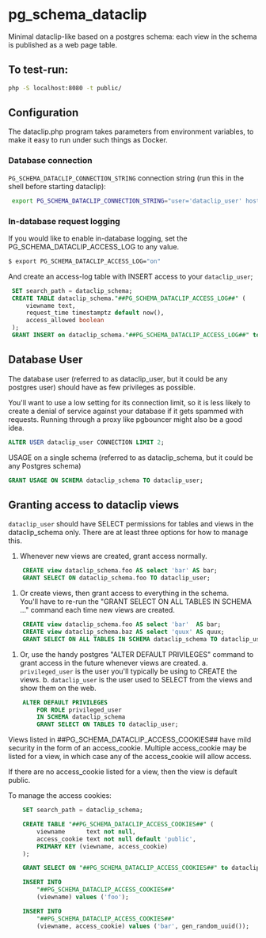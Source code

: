 # pg_schema_dataclip
Minimal dataclip-like based on a postgres schema: each view in the schema is published as a web page table.

## To test-run:

```bash
php -S localhost:8080 -t public/
```

## Configuration

The dataclip.php program takes parameters from environment variables, to 
make it easy to run under such things as Docker. 


### Database connection

`PG_SCHEMA_DATACLIP_CONNECTION_STRING` connection string (run this in 
the shell before starting dataclip):


```bash
 export PG_SCHEMA_DATACLIP_CONNECTION_STRING="user='dataclip_user' host='pghost' dbname='pgdatabase' password='pgpassword' sslmode='require'
```

### In-database request logging

If you would like to enable in-database logging, set the PG_SCHEMA_DATACLIP_ACCESS_LOG to any value.
 
```bash
$ export PG_SCHEMA_DATACLIP_ACCESS_LOG="on"
```

And create an access-log table with INSERT access to your `dataclip_user`; 


```sql
 SET search_path = dataclip_schema;
 CREATE TABLE dataclip_schema."##PG_SCHEMA_DATACLIP_ACCESS_LOG##" (
     viewname text,
     request_time timestamptz default now(),
     access_allowed boolean
 );
 GRANT INSERT on dataclip_schema."##PG_SCHEMA_DATACLIP_ACCESS_LOG##" to dataclip_user;
```

## Database User 

The database user (referred to as dataclip_user, but it could be any 
postgres user) should have as few privileges as possible.

You'll want to use a low setting for its connection limit, so it is less 
likely to create a denial of service against your database if it gets 
spammed with requests. Running through a proxy like pgbouncer might also be 
a good idea.

 
```sql
ALTER USER dataclip_user CONNECTION LIMIT 2;
```

USAGE on a single schema (referred to as dataclip_schema, but it could be 
any Postgres schema)
 
```sql
GRANT USAGE ON SCHEMA dataclip_schema TO dataclip_user;
```

## Granting access to dataclip views

`dataclip_user` should have SELECT permissions for tables and views in the
dataclip_schema only.  There are at least three options for how to manage this.

1. Whenever new views are created, grant access normally.

```sql
    CREATE view dataclip_schema.foo AS select 'bar' AS bar;
    GRANT SELECT ON dataclip_schema.foo TO dataclip_user;
```

1. Or create views, then grant access to everything in the schema.  
You'll have to re-run the "GRANT SELECT ON ALL TABLES IN SCHEMA ..." command 
each time new views are created.

```sql
    CREATE view dataclip_schema.foo AS select 'bar'  AS bar;
    CREATE view dataclip_schema.baz AS select 'quux' AS quux;
    GRANT SELECT ON ALL TABLES IN SCHEMA dataclip_schema TO dataclip_user;
```

1. Or, use the handy postgres "ALTER DEFAULT PRIVILEGES" command to 
grant access in the future whenever views are created.
  a. `privileged_user` is the user you'll typically be using to CREATE the 
views.
  b. `dataclip_user` is the user used to SELECT from the views and show them on the web.


```sql
    ALTER DEFAULT PRIVILEGES 
        FOR ROLE privileged_user
        IN SCHEMA dataclip_schema 
        GRANT SELECT ON TABLES TO dataclip_user;
```


Views listed in ##PG_SCHEMA_DATACLIP_ACCESS_COOKIES## have mild security in 
the form of an access_cookie.  Multiple access_cookie may be listed for a view, in 
which case any of the access_cookie will allow access.

If there are no access_cookie listed for a view, then the view is default public.

To manage the access cookies:

```sql
    SET search_path = dataclip_schema;

    CREATE TABLE "##PG_SCHEMA_DATACLIP_ACCESS_COOKIES##" (
        viewname      text not null, 
        access_cookie text not null default 'public',
        PRIMARY KEY (viewname, access_cookie)
    );

    GRANT SELECT ON "##PG_SCHEMA_DATACLIP_ACCESS_COOKIES##" to dataclip_user;

    INSERT INTO 
        "##PG_SCHEMA_DATACLIP_ACCESS_COOKIES##" 
        (viewname) values ('foo');

    INSERT INTO 
        "##PG_SCHEMA_DATACLIP_ACCESS_COOKIES##" 
        (viewname, access_cookie) values ('bar', gen_random_uuid());

```

